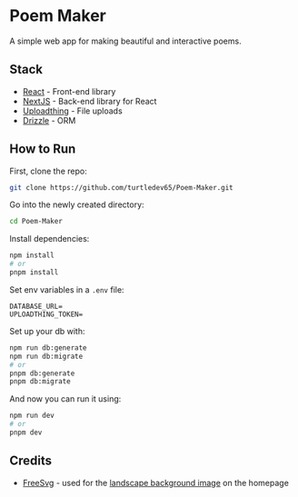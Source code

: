 # Poem Maker
A simple web app for making beautiful and interactive poems.

## Stack

- [React](https://react.dev/) - Front-end library
- [NextJS](https://nextjs.org/) - Back-end library for React
- [Uploadthing](https://uploadthing.com/) - File uploads
- [Drizzle](https://orm.drizzle.team/) - ORM

## How to Run

First, clone the repo:

```sh
git clone https://github.com/turtledev65/Poem-Maker.git
```

Go into the newly created directory:

```sh
cd Poem-Maker
```

Install dependencies:

```sh
npm install
# or
pnpm install
```

Set env variables in a `.env` file:
```
DATABASE_URL=
UPLOADTHING_TOKEN=
```

Set up your db with:
```sh
npm run db:generate
npm run db:migrate
# or
pnpm db:generate
pnpm db:migrate
```

And now you can run it using:

```sh
npm run dev
# or
pnpm dev
```

## Credits
- [FreeSvg](https://freesvg.org/) - used for the [landscape background image](https://freesvg.org/digital-landscape-illustration) on the homepage
